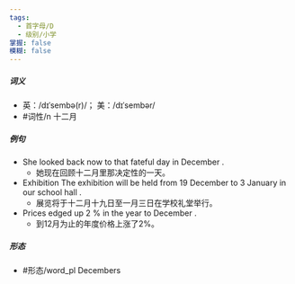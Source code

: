 ```yaml
---
tags:
  - 首字母/D
  - 级别/小学
掌握: false
模糊: false
---
```

##### 词义
- 英：/dɪˈsembə(r)/； 美：/dɪˈsembər/
- #词性/n  十二月
##### 例句
- She looked back now to that fateful day in December .
	- 她现在回顾十二月里那决定性的一天。
- Exhibition The exhibition will be held from 19 December to 3 January in our school hall .
	- 展览将于十二月十九日至一月三日在学校礼堂举行。
- Prices edged up 2 % in the year to December .
	- 到12月为止的年度价格上涨了2%。
##### 形态
- #形态/word_pl Decembers
